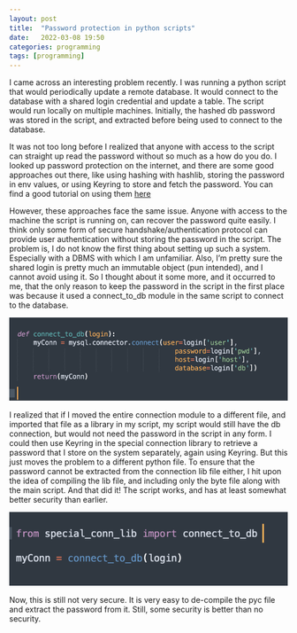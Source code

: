 ```yaml
---
layout: post
title:  "Password protection in python scripts"
date:   2022-03-08 19:50
categories: programming
tags: [programming]
---
```



I came across an interesting problem recently. I was running a python script that would periodically update a remote database. It would connect to the database with a shared login credential and update a table. The script would run locally on multiple machines. Initially, the hashed db password was stored in the script, and extracted before being used to connect to the database.

It was not too long before I realized that anyone with access to the script can straight up read the password without so much as a how do you do. I looked up password protection on the internet, and there are some good approaches out there, like using hashing with hashlib, storing the password in env values, or using Keyring to store and fetch the password. You can find a good tutorial on using them [here](https://martinheinz.dev/blog/59)

However, these approaches face the same issue. Anyone with access to the machine the script is running on, can recover the password quite easily. I think only some form of secure handshake/authentication protocol can provide user authentication without storing the password in the script. The problem is, I do not know the first thing about setting up such a system. Especially with a DBMS with which I am unfamiliar. Also, I’m pretty sure the shared login is pretty much an immutable object (pun intended), and I cannot avoid using it. So I thought about it some more, and it occurred to me, that the only reason to keep the password in the script in the first place was because it used a connect_to_db module in the same script to connect to the database. 

![](/_assets/_images/db_conn_mod.png)


I realized that if I moved the entire connection module to a different file, and imported that file as a library in my script, my script would still have the db connection, but would not need the password in the script in any form. I could then use Keyring in the special connection library to retrieve a password that I store on the system separately, again using Keyring. But this just moves the problem to a different python file. To ensure that the password cannot be extracted from the connection lib file either, I hit upon the idea of compiling the lib file, and including only the byte file along with the main script. And that did it! The script works, and has at least somewhat better security than earlier.

![](/_assets/_images/conn.png)


Now, this is still not very secure. It is very easy to de-compile the pyc file and extract the password from it. Still, some security is better than no security.
